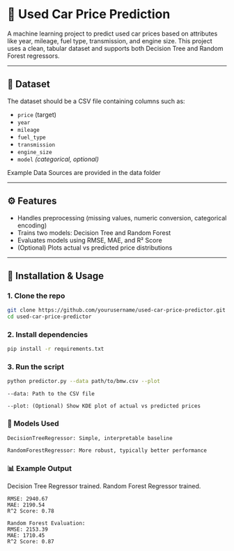 # 🚗 Used Car Price Prediction

A machine learning project to predict used car prices based on attributes like year, mileage, fuel type, transmission, and engine size. This project uses a clean, tabular dataset and supports both Decision Tree and Random Forest regressors.

---

## 📁 Dataset

The dataset should be a CSV file containing columns such as:

-   `price` (target)
-   `year`
-   `mileage`
-   `fuel_type`
-   `transmission`
-   `engine_size`
-   `model` _(categorical, optional)_

Example Data Sources are provided in the data folder

---

## ⚙️ Features

-   Handles preprocessing (missing values, numeric conversion, categorical encoding)
-   Trains two models: Decision Tree and Random Forest
-   Evaluates models using RMSE, MAE, and R² Score
-   (Optional) Plots actual vs predicted price distributions

---

## 🧪 Installation & Usage

### 1. Clone the repo

```bash
git clone https://github.com/yourusername/used-car-price-predictor.git
cd used-car-price-predictor
```

### 2. Install dependencies

```bash
pip install -r requirements.txt
```

### 3. Run the script

```bash
python predictor.py --data path/to/bmw.csv --plot
```

    --data: Path to the CSV file

    --plot: (Optional) Show KDE plot of actual vs predicted prices

### 🧠 Models Used

    DecisionTreeRegressor: Simple, interpretable baseline

    RandomForestRegressor: More robust, typically better performance

### 📊 Example Output

Decision Tree Regressor trained.
Random Forest Regressor trained.

```Decision Tree Evaluation:
RMSE: 2940.67
MAE: 2190.54
R^2 Score: 0.78

Random Forest Evaluation:
RMSE: 2153.39
MAE: 1710.45
R^2 Score: 0.87
```
